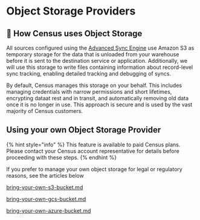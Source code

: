 # Object Storage Providers

## 💽 How Census uses Object Storage

All sources configured using the [Advanced Sync Engine](../../../sources/overview/#sync-engines) use Amazon S3 as temporary storage for the data that is unloaded from your warehouse before it is sent to the destination service or application. Additionally, we will use this storage to write files containing information about record-level sync tracking, enabling detailed tracking and debugging of syncs. &#x20;

By default, Census manages this storage on your behalf. This includes managing credentials with narrow permissions and short lifetimes, encrypting dataat rest and in transit, and automatically removing old data once it is no longer in use. This approach is secure and is used by the vast majority of Census customers.

## Using your own Object Storage Provider

{% hint style="info" %}
This feature is available to paid Census plans. Please contact your Census account representative for details before proceeding with these steps.
{% endhint %}

If you prefer to manage your own object storage for legal or regulatory reasons, see the articles below

[bring-your-own-s3-bucket.md](bring-your-own-s3-bucket.md "mention")

[bring-your-own-gcs-bucket.md](bring-your-own-gcs-bucket.md "mention")

[bring-your-own-azure-bucket.md](bring-your-own-azure-bucket.md "mention")
